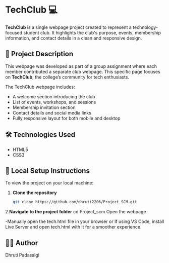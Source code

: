# TechClub 💻

**TechClub** is a single webpage project created to represent a technology-focused student club. It highlights the club's purpose, events, membership information, and contact details in a clean and responsive design.

## 📄 Project Description

This webpage was developed as part of a group assignment where each member contributed a separate club webpage. This specific page focuses on **TechClub**, the college’s community for tech enthusiasts.

The TechClub webpage includes:
- A welcome section introducing the club
- List of events, workshops, and sessions
- Membership invitation section
- Contact details and social media links
- Fully responsive layout for both mobile and desktop

## 🛠 Technologies Used

- HTML5  
- CSS3

## 🚀 Local Setup Instructions

To view the project on your local machine:

1. **Clone the repository**
   ```bash
   git clone https://github.com/dhruti2206/Project_SCM.git
2.**Navigate to the project folder**
cd Project_scm
Open the webpage

-Manually open the tech.html file in your browser
or
If using VS Code, install Live Server and open tech.html with it for a smoother experience.

## 👩‍💻 Author
Dhruti Padasalgi
